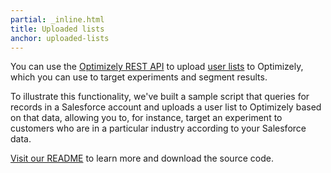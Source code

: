 ```yaml
---
partial: _inline.html
title: Uploaded lists
anchor: uploaded-lists
---
```

You can use the [Optimizely REST API](/rest/reference/index.html#lists) to upload
[user lists](https://help.optimizely.com/hc/en-us/articles/206197347-User-List-Targeting-Create-audiences-based-on-lists-of-data)
to Optimizely, which you can use to target experiments and segment results.

To illustrate this functionality, we've built a sample script that queries for records in a Salesforce account and
uploads a user list to Optimizely based on that data, allowing you to, for instance, target an
experiment to customers who are in a particular industry according to your Salesforce data.

<a class="btn btn-primary" target="_blank" href="https://github.com/optimizely/optimizely-api-samples/tree/master/salesforce_list_targeting">Visit our README</a>
to learn more and download the source code.
